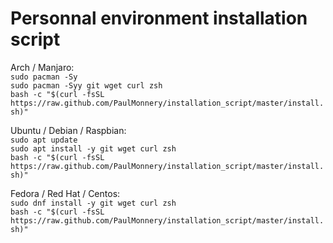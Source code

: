 # Personnal environment installation script

Arch / Manjaro:  
`sudo pacman -Sy`  
`sudo pacman -Syy git wget curl zsh`  
`bash -c "$(curl -fsSL https://raw.github.com/PaulMonnery/installation_script/master/install.sh)"`  

Ubuntu / Debian / Raspbian:  
`sudo apt update`  
`sudo apt install -y git wget curl zsh`  
`bash -c "$(curl -fsSL https://raw.github.com/PaulMonnery/installation_script/master/install.sh)"`  

Fedora / Red Hat / Centos:  
`sudo dnf install -y git wget curl zsh`  
`bash -c "$(curl -fsSL https://raw.github.com/PaulMonnery/installation_script/master/install.sh)"`  
